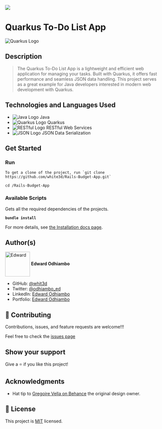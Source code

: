 ![](https://img.shields.io/badge/Microverse-blueviolet)

# Quarkus To-Do List App

![Quarkus Logo](https://github.com/odhiambo-ed/white3d/blob/main/quarkus-icon.svg)

## Description

> The Quarkus To-Do List App is a lightweight and efficient web application for managing your tasks. Built with Quarkus, it offers fast performance and seamless JSON data handling. This project serves as a great example for Java developers interested in modern web development with Quarkus.



## Technologies and Languages Used

- ![Java Logo](https://icongr.am/devicon/java-original.svg?size=100&color=currentColor) Java
- ![Quarkus Logo](https://icongr.am/devicon/quarkus-original.svg?size=100&color=currentColor) Quarkus
- ![RESTful Logo](https://icongr.am/devicon/restful-api-original.svg?size=100&color=currentColor) RESTful Web Services
- ![JSON Logo](https://icongr.am/devicon/json-original.svg?size=100&color=currentColor) JSON Data Serialization

## Get Started

### Run

```
To get a clone of the project, run `git clone https://github.com/white3d/Rails-Budget-App.git`
```

```
cd /Rails-Budget-App
```


### Available Scripts

Gets all the required dependencies of the projects.

**`bundle install`**

For more details, see [the Installation docs page](https://www.ruby-lang.org/en/).

## Author(s)

  <a href="https://github.com/white3d" target="blank"><img align="center"
        src="https://github.com/white3d/GitHub-User-Content/blob/main/Passport_Ed-M.png"
        alt="Edward" height="80" width="80"/></a>   **Edward Odhiambo**

- GitHub: [@whit3d](https://github.com/white3d)
- Twitter: [@odhiambo_ed](https://twitter.com/odhiambo_ed)
- LinkedIn: [Edward Odhiambo](https://www.linkedin.com/in/edward-odhiambo-6a462a21b/)
- Portfolio: [Edward Odhiambo](https://edwardodhiambo.com/)

## 🤝 Contributing

Contributions, issues, and feature requests are welcome!!!

Feel free to check the [issues page](https://github.com/white3d/Rails-Budget-App/issues)

## Show your support

Give a ⭐️ if you like this project!

## Acknowledgments

- Hat tip to [Gregoire Vella on Behance](https://www.behance.net/gregoirevella) the original design owner.

## 📝 License

This project is [MIT](./LICENSE) licensed.
